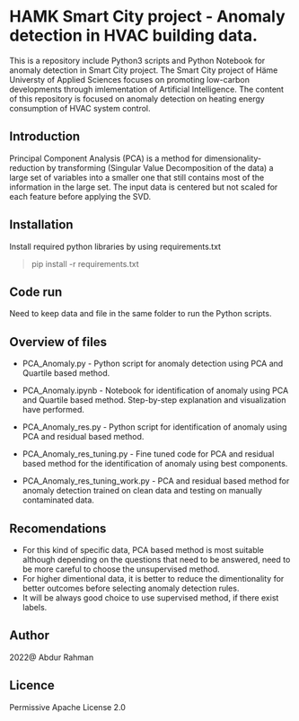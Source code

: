 # HAMK Smart City project - Anomaly detection in HVAC building data.
This is a repository include Python3 scripts and Python Notebook for anomaly detection in Smart City project. The Smart City project of Häme Universty of Applied Sciences focuses on promoting low-carbon developments through imlementation of Artificial Intelligence. The content of this repository is focused on anomaly detection on heating energy consumption of HVAC system control.

## Introduction

Principal Component Analysis (PCA) is a method for dimensionality-reduction by transforming (Singular Value Decomposition of the data) a large set of variables into a smaller one that still contains most of the information in the large set. The input data is centered but not scaled for each feature before applying the SVD.

## Installation

Install required python libraries by using requirements.txt

>pip install -r requirements.txt


## Code run

Need to keep data and file in the same folder to run the Python scripts.

## Overview of files

* PCA_Anomaly.py - Python script for anomaly detection using PCA and Quartile based method.

* PCA_Anomaly.ipynb - Notebook for identification of anomaly using PCA and Quartile based method. Step-by-step explanation and visualization have performed.

* PCA_Anomaly_res.py - Python script for identification of anomaly using PCA and residual based method.

* PCA_Anomaly_res_tuning.py - Fine tuned code for PCA and residual based method for the identification of anomaly using best components.

* PCA_Anomaly_res_tuning_work.py - PCA and residual based method for anomaly detection trained on clean data and testing on manually contaminated data.

## Recomendations

* For this kind of specific data, PCA based method is most suitable although depending on the questions that need to be answered, need to be more careful to choose the unsupervised method.
* For higher dimentional data, it is better to reduce the dimentionality for better outcomes before selecting anomaly detection rules.
* It will be always good choice to use supervised method, if there exist labels.

## Author

2022@ Abdur Rahman

## Licence

Permissive Apache License 2.0
